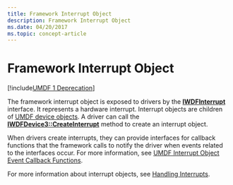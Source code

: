 ```yaml
---
title: Framework Interrupt Object
description: Framework Interrupt Object
ms.date: 04/20/2017
ms.topic: concept-article
---
```


# Framework Interrupt Object


[!include[UMDF 1 Deprecation](../includes/umdf-1-deprecation.md)]

The framework interrupt object is exposed to drivers by the [**IWDFInterrupt**](/windows-hardware/drivers/ddi/wudfddi/nn-wudfddi-iwdfinterrupt) interface. It represents a hardware interrupt. Interrupt objects are children of [UMDF device objects](framework-device-object.md). A driver can call the [**IWDFDevice3::CreateInterrupt**](/windows-hardware/drivers/ddi/wudfddi/nf-wudfddi-iwdfdevice3-createinterrupt) method to create an interrupt object.

When drivers create interrupts, they can provide interfaces for callback functions that the framework calls to notify the driver when events related to the interfaces occur. For more information, see [UMDF Interrupt Object Event Callback Functions](/windows-hardware/drivers/ddi/wudfddi/).

For more information about interrupt objects, see [Handling Interrupts](handling-interrupts.md).

 

